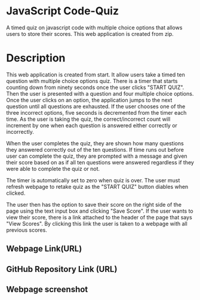 # JavaScript Code-Quiz

A timed quiz on javascript code with multiple choice options that allows users to store their scores. This web application is created from zip.

# Description

This web application is created from start. It allow users take a timed ten question with multiple choice options quiz. There is a timer that starts counting down from ninety seconds once the user clicks "START QUIZ". Then the user is presented with a question and four multiple choice options. Once the user clicks on an option, the application jumps to the next question until all questions are exhausted. If the user chooses one of the three incorrect options, five seconds is decremented from the timer each time. As the user is taking the quiz, the correct/incorrect count will increment by one when each question is answered either correctly or incorrectly.

When the user completes the quiz, they are shown how many questions they answered correctly out of the ten questions. If time runs out before user can complete the quiz, they are prompted with a message and given their score based on as if all ten questions were answered regardless if they were able to complete the quiz or not.

The timer is automatically set to zero when quiz is over. The user must refresh webpage to retake quiz as the "START QUIZ" button diables when clicked.

The user then has the option to save their score on the right side of the page using the text input box and clicking "Save Score". If the user wants to view their score, there is a link attached to the header of the page that says "View Scores". By clicking this link the user is taken to a webpage with all previous scores.

## Webpage Link(URL)

## GitHub Repository Link (URL)

## Webpage screenshot
